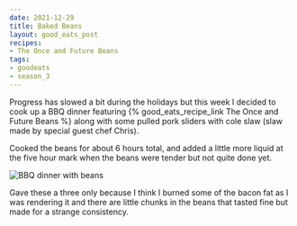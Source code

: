 ```yaml
---
date: 2021-12-29
title: Baked Beans
layout: good_eats_post
recipes:
- The Once and Future Beans
tags:
- goodeats
- season_3
---
```


Progress has slowed a bit during the holidays but this week I decided to cook up
a BBQ dinner featuring {% good_eats_recipe_link The Once and Future Beans %} along
with some pulled pork sliders with cole slaw (slaw made by special guest chef Chris).

Cooked the beans for about 6 hours total, and added a little more liquid at the five
hour mark when the beans were tender but not quite done yet.

![BBQ dinner with beans](https://lh3.googleusercontent.com/pw/AM-JKLVU8TNa3liyrzBDzFm31Y4N-pzuXuBdngTRYuvta2Mw3f9gRFkakIiu7lZyGr5Wb6iHMD8uD8JZ_kwkQy9lLLgTU2aWPyPGMy4ZyuUE7nP31s9fIfrXTq7luDLOR0koOkTZNHb8QMW8PHDCde2cOHl4=w600-no?authuser=0)

Gave these a three only because I think I burned some of the bacon fat as I was rendering
it and there are little chunks in the beans that tasted fine but made for a strange
consistency.

